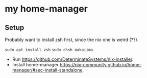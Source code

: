 # my home-manager

## Setup

Probably want to install zsh first, since the nix one is weird (??).

`sudo apt install zsh`
`sudo chsh nakajima`

- Run https://github.com/DeterminateSystems/nix-installer.
- Install home-manager https://nix-community.github.io/home-manager/#sec-install-standalone.


